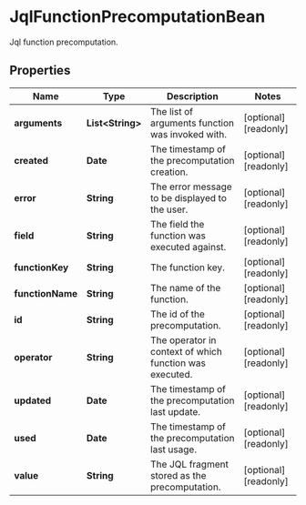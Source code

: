 

# JqlFunctionPrecomputationBean

Jql function precomputation.

## Properties

| Name | Type | Description | Notes |
|------------ | ------------- | ------------- | -------------|
|**arguments** | **List&lt;String&gt;** | The list of arguments function was invoked with. |  [optional] [readonly] |
|**created** | **Date** | The timestamp of the precomputation creation. |  [optional] [readonly] |
|**error** | **String** | The error message to be displayed to the user. |  [optional] [readonly] |
|**field** | **String** | The field the function was executed against. |  [optional] [readonly] |
|**functionKey** | **String** | The function key. |  [optional] [readonly] |
|**functionName** | **String** | The name of the function. |  [optional] [readonly] |
|**id** | **String** | The id of the precomputation. |  [optional] [readonly] |
|**operator** | **String** | The operator in context of which function was executed. |  [optional] [readonly] |
|**updated** | **Date** | The timestamp of the precomputation last update. |  [optional] [readonly] |
|**used** | **Date** | The timestamp of the precomputation last usage. |  [optional] [readonly] |
|**value** | **String** | The JQL fragment stored as the precomputation. |  [optional] [readonly] |



